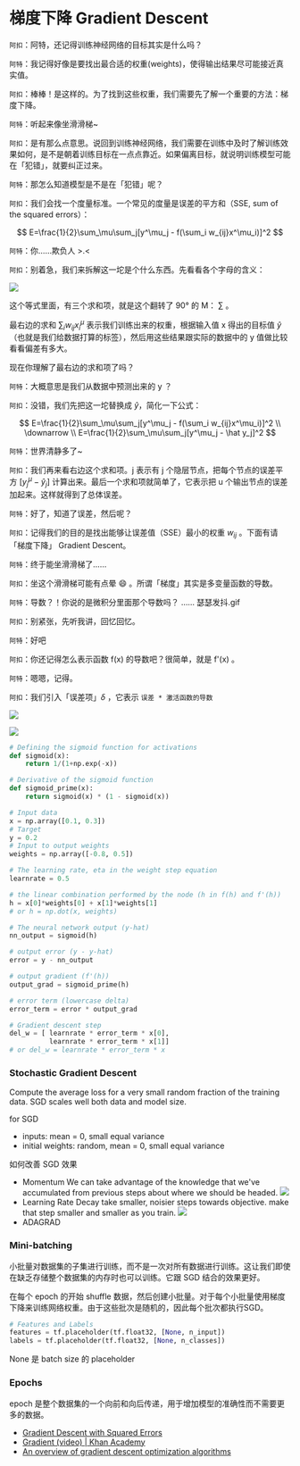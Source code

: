 # 梯度下降 Gradient Descent

``阿扣``：阿特，还记得训练神经网络的目标其实是什么吗？

``阿特``：我记得好像是要找出最合适的权重(weights)，使得输出结果尽可能接近真实值。

``阿扣``：棒棒！是这样的。为了找到这些权重，我们需要先了解一个重要的方法：梯度下降。

``阿特``：听起来像坐滑滑梯~

``阿扣``：是有那么点意思。说回到训练神经网络，我们需要在训练中及时了解训练效果如何，是不是朝着训练目标在一点点靠近。如果偏离目标，就说明训练模型可能在「犯错」，就要纠正过来。

``阿特``：那怎么知道模型是不是在「犯错」呢？

``阿扣``：我们会找一个度量标准。一个常见的度量是误差的平方和（SSE, sum of the squared errors）：

$$ E=\frac{1}{2}\sum_\mu\sum_j[y^\mu_j - f(\sum_i w_{ij}x^\mu_i)]^2 $$

``阿特``：你……欺负人 >.<

``阿扣``：别着急，我们来拆解这一坨是个什么东西。先看看各个字母的含义：

![](http://7xjpra.com1.z0.glb.clouddn.com/il_for_SSE-1.png)

这个等式里面，有三个求和项，就是这个翻转了 90° 的 M： $\sum$ 。

最右边的求和 $\sum_i w_{ij}x^\mu_i$ 表示我们训练出来的权重，根据输入值 x 得出的目标值 $\hat y$（也就是我们给数据打算的标签），然后用这些结果跟实际的数据中的 y 值做比较看看偏差有多大。

现在你理解了最右边的求和项了吗？

``阿特``：大概意思是我们从数据中预测出来的 y ？

``阿扣``：没错，我们先把这一坨替换成 $\hat y$，简化一下公式：

$$
E=\frac{1}{2}\sum_\mu\sum_j[y^\mu_j - f(\sum_i w_{ij}x^\mu_i)]^2
\\
\downarrow
\\
E=\frac{1}{2}\sum_\mu\sum_j[y^\mu_j - \hat y_j]^2
$$

``阿特``：世界清静多了~

``阿扣``：我们再来看右边这个求和项。j 表示有 j 个隐层节点，把每个节点的误差平方 $[y^\mu_j - \hat y_j]$ 计算出来。最后一个求和项就简单了，它表示把 u 个输出节点的误差加起来。这样就得到了总体误差。

``阿特``：好了，知道了误差，然后呢？

``阿扣``：记得我们的目的是找出能够让误差值（SSE）最小的权重 $w_{ij}$ 。下面有请「梯度下降」 Gradient Descent。

``阿特``：终于能坐滑滑梯了……

``阿扣``：坐这个滑滑梯可能有点晕 😄 。所谓「梯度」其实是多变量函数的导数。

``阿特``：导数？！你说的是微积分里面那个导数吗？ …… 瑟瑟发抖.gif

``阿扣``：别紧张，先听我讲，回忆回忆。

``阿特``：好吧

``阿扣``：你还记得怎么表示函数 f(x) 的导数吧？很简单，就是 f'(x) 。

``阿特``：嗯嗯，记得。

``阿扣``：我们引入「误差项」$\delta$ ，它表示 ``误差 * 激活函数的导数``



![](http://7xjpra.com1.z0.glb.clouddn.com/WX20171127-154242@2x.png)

![](http://img.blog.csdn.net/20170722164242197)

```python
# Defining the sigmoid function for activations
def sigmoid(x):
    return 1/(1+np.exp(-x))

# Derivative of the sigmoid function
def sigmoid_prime(x):
    return sigmoid(x) * (1 - sigmoid(x))

# Input data
x = np.array([0.1, 0.3])
# Target
y = 0.2
# Input to output weights
weights = np.array([-0.8, 0.5])

# The learning rate, eta in the weight step equation
learnrate = 0.5

# the linear combination performed by the node (h in f(h) and f'(h))
h = x[0]*weights[0] + x[1]*weights[1]
# or h = np.dot(x, weights)

# The neural network output (y-hat)
nn_output = sigmoid(h)

# output error (y - y-hat)
error = y - nn_output

# output gradient (f'(h))
output_grad = sigmoid_prime(h)

# error term (lowercase delta)
error_term = error * output_grad

# Gradient descent step
del_w = [ learnrate * error_term * x[0],
          learnrate * error_term * x[1]]
# or del_w = learnrate * error_term * x
```

### Stochastic Gradient Descent

Compute the average loss for a very small random fraction of the training data. SGD scales well both data and model size.

for SGD

- inputs: mean = 0, small equal variance
- initial weights: random, mean = 0, small equal variance

如何改善 SGD 效果

- Momentum
  We can take advantage of the knowledge that we've accumulated from previous steps about where we should be headed.
  ![](http://7xjpra.com1.z0.glb.clouddn.com/Momentum.png)
- Learning Rate Decay
  take smaller, noisier steps towards objective. make that step smaller and smaller as you train.
  ![](http://7xjpra.com1.z0.glb.clouddn.com/Learning%20Rate%20Decay.png)
- ADAGRAD

### Mini-batching

小批量对数据集的子集进行训练，而不是一次对所有数据进行训练。这让我们即使在缺乏存储整个数据集的内存时也可以训练。它跟 SGD 结合的效果更好。

在每个 epoch 的开始 shuffle 数据，然后创建小批量。对于每个小批量使用梯度下降来训练网络权重。由于这些批次是随机的，因此每个批次都执行SGD。

```python
# Features and Labels
features = tf.placeholder(tf.float32, [None, n_input])
labels = tf.placeholder(tf.float32, [None, n_classes])
```
None 是 batch size 的 placeholder

### Epochs

epoch 是整个数据集的一个向前和向后传递，用于增加模型的准确性而不需要更多的数据。

- [Gradient Descent with Squared Errors](https://classroom.udacity.com/nanodegrees/nd101-cn/parts/ba124b66-b7f7-43ab-bc89-a390adb57f92/modules/2afd43e6-f4ce-4849-bde6-49d7164da71b/lessons/dc37fa92-75fd-4d41-b23e-9659dde80866/concepts/7d480208-0453-4457-97c3-56c720c23a89)
- [Gradient (video) | Khan Academy](https://www.khanacademy.org/math/multivariable-calculus/multivariable-derivatives/gradient-and-directional-derivatives/v/gradient)
- [An overview of gradient descent optimization algorithms](http://ruder.io/optimizing-gradient-descent/index.html#momentum)
